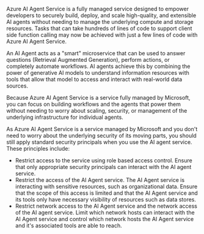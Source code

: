 Azure AI Agent Service is a fully managed service designed to empower developers to securely build, deploy, and scale high-quality, and extensible AI agents without needing to manage the underlying compute and storage resources. Tasks that can take hundreds of lines of code to support client side function calling may now be achieved with just a few lines of code with Azure AI Agent Service.

An AI Agent acts as a "smart" microservice that can be used to answer questions (Retrieval Augmented Generation), perform actions, or completely automate workflows. AI agents achieve this by combining the power of generative AI models to understand information resources with tools that allow that model to access and interact with real-world data sources.

Because Azure AI Agent Service is a service fully managed by Microsoft, you can focus on building workflows and the agents that power them without needing to worry about scaling, security, or management of the underlying infrastructure for individual agents.

As Azure AI Agent Service is a service managed by Microsoft and you don't need to worry about the underlying security of its moving parts, you should still apply standard security principals when you use the AI agent service. These principles include:

- Restrict access to the service using role based access control. Ensure that only appropriate security principals can interact with the AI agent service.
- Restrict the access of the AI Agent service. The AI Agent service is interacting with sensitive resources, such as organizational data. Ensure that the scope of this access is limited and that the AI Agent service and its tools only have necessary visibility of resources such as data stores.
- Restrict network access to the AI Agent service and the network access of the AI agent service. Limit which network hosts can interact with the AI Agent service and control which network hosts the AI Agent service and it's associated tools are able to reach.

